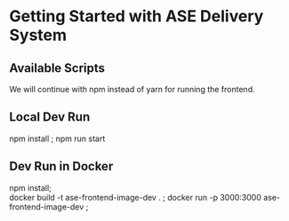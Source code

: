 # Getting Started with ASE Delivery System

## Available Scripts

We will continue with npm instead of yarn for running the frontend.

## Local Dev Run
npm install ;
npm run start

## Dev Run in Docker
npm install;  
docker build -t ase-frontend-image-dev .   ;
docker run -p 3000:3000 ase-frontend-image-dev ;
